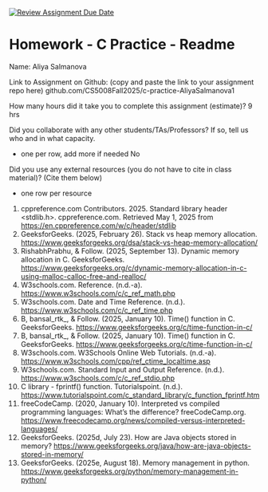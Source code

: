[![Review Assignment Due Date](https://classroom.github.com/assets/deadline-readme-button-22041afd0340ce965d47ae6ef1cefeee28c7c493a6346c4f15d667ab976d596c.svg)](https://classroom.github.com/a/CbzfTysD)
# Homework - C Practice - Readme

Name: Aliya Salmanova

Link to Assignment on Github: (copy and paste the link to your assignment repo here)
github.com/CS5008Fall2025/c-practice-AliyaSalmanova1 

How many hours did it take you to complete this assignment (estimate)? 9 hrs

Did you collaborate with any other students/TAs/Professors? If so, tell us who and in what capacity.  
- one per row, add more if needed
No 


Did you use any external resources (you do not have to cite in class material)? (Cite them below)  
- one row per resource
1. cppreference.com Contributors. 2025. Standard library header <stdlib.h>. cppreference.com. Retrieved May 1, 2025 from https://en.cppreference.com/w/c/header/stdlib
2. GeeksforGeeks. (2025, February 26). Stack vs heap memory allocation. https://www.geeksforgeeks.org/dsa/stack-vs-heap-memory-allocation/
3. RishabhPrabhu, & Follow. (2025, September 13). Dynamic memory allocation in C. GeeksforGeeks. https://www.geeksforgeeks.org/c/dynamic-memory-allocation-in-c-using-malloc-calloc-free-and-realloc/
4. W3schools.com. Reference. (n.d.-a). https://www.w3schools.com/c/c_ref_math.php
5. W3schools.com. Date and Time Reference. (n.d.). https://www.w3schools.com/c/c_ref_time.php
6. B, bansal_rtk_, & Follow. (2025, January 10). Time() function in C. GeeksforGeeks. https://www.geeksforgeeks.org/c/time-function-in-c/
7. B, bansal_rtk_, & Follow. (2025, January 10). Time() function in C. GeeksforGeeks. https://www.geeksforgeeks.org/c/time-function-in-c/
8. W3schools.com. W3Schools Online Web Tutorials. (n.d.-a). https://www.w3schools.com/cpp/ref_ctime_localtime.asp
9. W3schools.com. Standard Input and Output Reference. (n.d.). https://www.w3schools.com/c/c_ref_stdio.php
10. C library - fprintf() function. Tutorialspoint. (n.d.). https://www.tutorialspoint.com/c_standard_library/c_function_fprintf.htm
11. freeCodeCamp. (2020, January 10). Interpreted vs compiled programming languages: What’s the difference? freeCodeCamp.org. https://www.freecodecamp.org/news/compiled-versus-interpreted-languages/
12. GeeksforGeeks. (2025d, July 23). How are Java objects stored in memory? https://www.geeksforgeeks.org/java/how-are-java-objects-stored-in-memory/
13. GeeksforGeeks. (2025e, August 18). Memory management in python. https://www.geeksforgeeks.org/python/memory-management-in-python/


